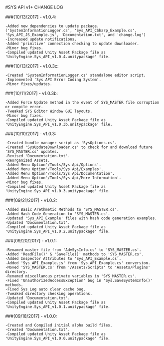 #SYS API v1+ CHANGE LOG

###[10/13/2017] - v1.0.4:

	-Added new dependencies to update package. ('SystemInformationLogger.cs', 'Sys_API_CSharp_Example.cs', 'Sys_API_JS_Example.js', 'Documentation.txt', and 'change.log')
	-Increased update notifications.
	-Added 'primitive' connection checking to update downloader.
	-Minor bug fixes.
	-Compiled updated Unity Asset Package file as 'UnityEngine.Sys_API_v1.0.4.unitypackage' file.

###[10/13/2017] - v1.0.3c:

	-Created 'SystemInformationLogger.cs' standalone editor script.
	-Implemented 'Sys API Error Coding System'.
	-Minor fixes/updates.

###[10/11/2017] - v1.0.3b:

	-Added Force Update method in the event of SYS_MASTER file corruption or compile error.
	-Tweaked SYS Editor Window GUI layouts.
	-Minor bug fixes.
	-Compiled updated Unity Asset Package file as 'UnityEngine.Sys_API_v1.0.3b.unitypackage' file.


###[10/10/2017] - v1.0.3:

	-Created bundle manager script as 'SysOptions.cs'.
	-Created 'SysUpdateDownloader.cs' to check for and download future 'SYS_MASTER.cs' updates.
	-Revised 'Documentation.txt'.
	-Reorganized Assets.
	-Added Menu Option'/Tools/Sys Api/Options'.
	-Added Menu Option'/Tools/Sys Api/Examples'.
	-Added Menu Option'/Tools/Sys Api/Documentation'.
	-Added Menu Option'/Tools/Sys Api/More Information'.
	-Minor bug fixes.
	-Compiled updated Unity Asset Package file as 'UnityEngine.Sys_API_v1.0.3.unitypackage' file.

###[09/21/2017] - v1.0.2:

	-Added Basic Arethmetic Methods to 'SYS_MASTER.cs'.
	-Added Hash Code Generation to 'SYS_MASTER.cs'.
	-Updated 'Sys_API_Example' files with hash code generation examples.
	-Updated 'Documentation.txt'.
	-Compiled updated Unity Asset Package file as 'UnityEngine.Sys_API_v1.0.2.unitypackage' file.

###[09/20/2017] - v1.0.1:

	-Renamed master file from 'AdvSysInfo.cs' to 'SYS_MASTER.cs'.
	-Added 'ReadFile()' & 'SaveFile()' methods to 'SYS_MASTER.cs'.
	-Added Inspector Attributes to 'Sys_API_Example.cs'.
	-Added 'Sys_API_Example.js' from 'Sys_API_Example.cs' conversion.
	-Moved 'SYS_MASTER.cs' from '/Assets/Scripts' to 'Assets/Plugins' directory.
	-Renamed miscellanous private variables in 'SYS_MASTER.cs'.
	-Fixed 'UnauthorizedAccessException' bug in 'Sys.SaveSystemInfo()' methods.
	-Fixed Sys Log auto clear cache bug.
	-Tweaked directory checking operations.
	-Updated 'Documentation.txt'.
	-Compiled updated Unity Asset Package file as 'UnityEngine.Sys_API_v1.0.1.unitypackage' file.

###[09/18/2017] - v1.0.0:

	-Created and Compiled initial alpha build files.
	-Created 'Documentation.txt'.
	-Compiled updated Unity Asset Package file as 'UnityEngine.Sys_API_v1.0.0.unitypackage' file.
